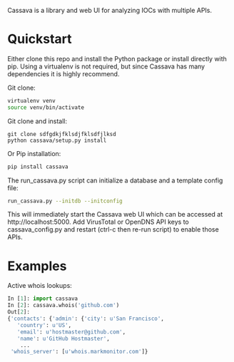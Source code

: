 Cassava is a library and web UI for analyzing IOCs with multiple APIs.

# Quickstart

Either clone this repo and install the Python package or install directly with pip. Using a virtualenv is not required, but since Cassava has many dependencies it is highly recommend.

Git clone:
```Bash
virtualenv venv
source venv/bin/activate
```

Git clone and install:
```
git clone sdfgdkjfklsdjfklsdfjlksd
python cassava/setup.py install
```

Or Pip installation:
```Bash
pip install cassava
```

The run_cassava.py script can initialize a database and a template config file:
```Bash
run_cassava.py --initdb --initconfig
```

This will immediately start the Cassava web UI which can be accessed at http://localhost:5000. Add VirusTotal or OpenDNS API keys to cassava_config.py and restart (ctrl-c then re-run script) to enable those APIs.

# Examples

Active whois lookups:
```Python
In [1]: import cassava
In [2]: cassava.whois('github.com')
Out[2]:
{'contacts': {'admin': {'city': u'San Francisco',
   'country': u'US',
   'email': u'hostmaster@github.com',
   'name': u'GitHub Hostmaster',
    ...
 'whois_server': [u'whois.markmonitor.com']}
```


